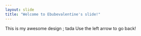 ```yaml
---
layout: slide
title: "Welcome to Ebubevalentine's slide!"
---
```

This is my awesome design ; tada
Use the left arrow to go back!
